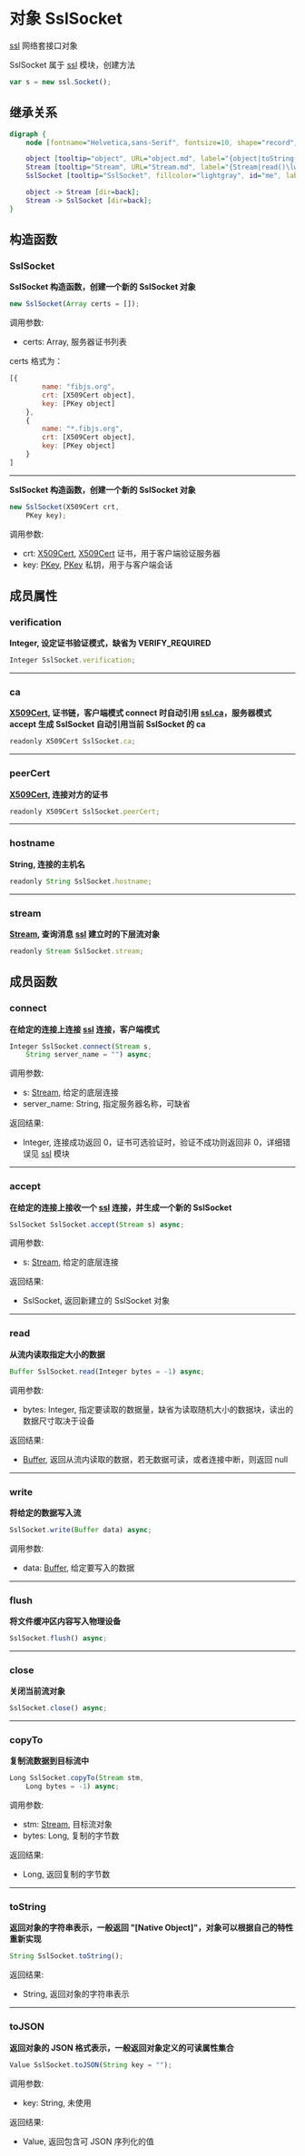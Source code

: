# 对象 SslSocket
[ssl](../../module/ifs/ssl.md) 网络套接口对象

SslSocket 属于 [ssl](../../module/ifs/ssl.md) 模块，创建方法

```JavaScript
var s = new ssl.Socket();
```

## 继承关系
```dot
digraph {
    node [fontname="Helvetica,sans-Serif", fontsize=10, shape="record", style="filled", fillcolor="white"];

    object [tooltip="object", URL="object.md", label="{object|toString()\ltoJSON()\l}"];
    Stream [tooltip="Stream", URL="Stream.md", label="{Stream|read()\lwrite()\lflush()\lclose()\lcopyTo()\l}"];
    SslSocket [tooltip="SslSocket", fillcolor="lightgray", id="me", label="{SslSocket|new SslSocket()\l|verification\lca\lpeerCert\lhostname\lstream\l|connect()\laccept()\l}"];

    object -> Stream [dir=back];
    Stream -> SslSocket [dir=back];
}
```

## 构造函数
        
### SslSocket
**SslSocket 构造函数，创建一个新的 SslSocket 对象**

```JavaScript
new SslSocket(Array certs = []);
```

调用参数:
* certs: Array, 服务器证书列表

certs 格式为：

```JavaScript
[{
        name: "fibjs.org",
        crt: [X509Cert object],
        key: [PKey object]
    },
    {
        name: "*.fibjs.org",
        crt: [X509Cert object],
        key: [PKey object]
    }
]
```

--------------------------
**SslSocket 构造函数，创建一个新的 SslSocket 对象**

```JavaScript
new SslSocket(X509Cert crt,
    PKey key);
```

调用参数:
* crt: [X509Cert](X509Cert.md), [X509Cert](X509Cert.md) 证书，用于客户端验证服务器
* key: [PKey](PKey.md), [PKey](PKey.md) 私钥，用于与客户端会话

## 成员属性
        
### verification
**Integer, 设定证书验证模式，缺省为 VERIFY_REQUIRED**

```JavaScript
Integer SslSocket.verification;
```

--------------------------
### ca
**[X509Cert](X509Cert.md), 证书链，客户端模式 connect 时自动引用 [ssl.ca](../../module/ifs/ssl.md#ca)，服务器模式 accept 生成 SslSocket 自动引用当前 SslSocket 的 ca**

```JavaScript
readonly X509Cert SslSocket.ca;
```

--------------------------
### peerCert
**[X509Cert](X509Cert.md), 连接对方的证书**

```JavaScript
readonly X509Cert SslSocket.peerCert;
```

--------------------------
### hostname
**String, 连接的主机名**

```JavaScript
readonly String SslSocket.hostname;
```

--------------------------
### stream
**[Stream](Stream.md), 查询消息 [ssl](../../module/ifs/ssl.md) 建立时的下层流对象**

```JavaScript
readonly Stream SslSocket.stream;
```

## 成员函数
        
### connect
**在给定的连接上连接 [ssl](../../module/ifs/ssl.md) 连接，客户端模式**

```JavaScript
Integer SslSocket.connect(Stream s,
    String server_name = "") async;
```

调用参数:
* s: [Stream](Stream.md), 给定的底层连接
* server_name: String, 指定服务器名称，可缺省

返回结果:
* Integer, 连接成功返回 0，证书可选验证时，验证不成功则返回非 0，详细错误见 [ssl](../../module/ifs/ssl.md) 模块

--------------------------
### accept
**在给定的连接上接收一个 [ssl](../../module/ifs/ssl.md) 连接，并生成一个新的 SslSocket**

```JavaScript
SslSocket SslSocket.accept(Stream s) async;
```

调用参数:
* s: [Stream](Stream.md), 给定的底层连接

返回结果:
* SslSocket, 返回新建立的 SslSocket 对象

--------------------------
### read
**从流内读取指定大小的数据**

```JavaScript
Buffer SslSocket.read(Integer bytes = -1) async;
```

调用参数:
* bytes: Integer, 指定要读取的数据量，缺省为读取随机大小的数据块，读出的数据尺寸取决于设备

返回结果:
* [Buffer](Buffer.md), 返回从流内读取的数据，若无数据可读，或者连接中断，则返回 null

--------------------------
### write
**将给定的数据写入流**

```JavaScript
SslSocket.write(Buffer data) async;
```

调用参数:
* data: [Buffer](Buffer.md), 给定要写入的数据

--------------------------
### flush
**将文件缓冲区内容写入物理设备**

```JavaScript
SslSocket.flush() async;
```

--------------------------
### close
**关闭当前流对象**

```JavaScript
SslSocket.close() async;
```

--------------------------
### copyTo
**复制流数据到目标流中**

```JavaScript
Long SslSocket.copyTo(Stream stm,
    Long bytes = -1) async;
```

调用参数:
* stm: [Stream](Stream.md), 目标流对象
* bytes: Long, 复制的字节数

返回结果:
* Long, 返回复制的字节数

--------------------------
### toString
**返回对象的字符串表示，一般返回 "[Native Object]"，对象可以根据自己的特性重新实现**

```JavaScript
String SslSocket.toString();
```

返回结果:
* String, 返回对象的字符串表示

--------------------------
### toJSON
**返回对象的 JSON 格式表示，一般返回对象定义的可读属性集合**

```JavaScript
Value SslSocket.toJSON(String key = "");
```

调用参数:
* key: String, 未使用

返回结果:
* Value, 返回包含可 JSON 序列化的值

